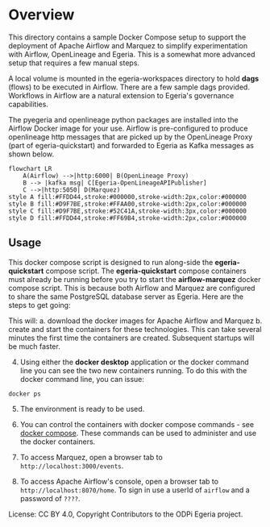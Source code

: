 <!-- SPDX-License-Identifier: CC-BY-4.0 -->
<!-- Copyright Contributors to the ODPi Egeria project. -->

# Overview
This directory contains a sample Docker Compose setup to support the deployment of Apache Airflow and Marquez 
to simplify experimentation with Airflow, OpenLineage and Egeria. This is a somewhat more advanced setup that requires
a few manual steps.

A local volume is mounted in the egeria-workspaces directory to hold
**dags** (flows) to be executed in Airflow. There are a few sample dags provided. Workflows in Airflow are a natural extension
to Egeria's governance capabilities. 


The pyegeria and openlineage python packages are installed into the Airflow Docker image for your use. Airflow is pre-configured to produce openlineage http messages that are picked up
by the OpenLineage Proxy (part of egeria-quickstart) and forwarded to Egeria as Kafka messages as shown below. 

```mermaid
flowchart LR
    A(Airflow) -->|http:6000| B(OpenLineage Proxy)
    B --> |kafka msg| C[Egeria-OpenLineageAPIPublisher]
    C -->|http:5050| D(Marquez)
style A fill:#FFDD44,stroke:#000000,stroke-width:2px,color:#000000
style B fill:#D9F7BE,stroke:#FFAA00,stroke-width:2px,color:#000000
style C fill:#D9F7BE,stroke:#52C41A,stroke-width:3px,color:#000000
style D fill:#FFDD44,stroke:#FF69B4,stroke-width:2px,color:#000000
```

## Usage

This docker compose script is designed to run along-side the **egeria-quickstart** compose script. The **egeria-quickstart**
compose containers must already be running before you try to start the **airflow-marquez** docker compose script. This is because
both Airflow and Marquez are configured to share the same PostgreSQL database server as Egeria. Here are the steps to get
going:



This will:
a. download the docker images for Apache Airflow and Marquez
b. create and start the containers for these technologies. This can take several minutes the first time the containers are created. Subsequent startups will be much faster.

4. Using either the **docker desktop** application or the docker command line you can see the two new containers running. To do this with the docker command line, you can issue:

`docker ps`

5. The environment is ready to be used.

6. You can control the containers with docker compose commands - see [docker compose](https://docs.docker.com/reference/cli/docker/compose/). These commands can be used to administer and use the docker containers.
7. To access Marquez, open a browser tab to `http://localhost:3000/events`. 
8. To access Apache Airflow's console, open a browser tab to `http://localhost:8070/home`.  To sign in use a userId of `airflow` and a password of `????`.





License: CC BY 4.0, Copyright Contributors to the ODPi Egeria project.